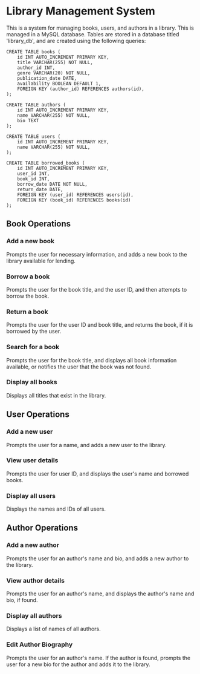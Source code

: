 # Library Management System
This is a system for managing books, users, and authors in a library.
This is managed in a MySQL database.  Tables are stored in a database titled 'library_db', and are created using the following queries:

    CREATE TABLE books (
        id INT AUTO_INCREMENT PRIMARY KEY,
        title VARCHAR(255) NOT NULL,
        author_id INT,
        genre VARCHAR(20) NOT NULL,
        publication_date DATE,
        availability BOOLEAN DEFAULT 1,
        FOREIGN KEY (author_id) REFERENCES authors(id),
    );

    CREATE TABLE authors (
        id INT AUTO_INCREMENT PRIMARY KEY,
        name VARCHAR(255) NOT NULL,
        bio TEXT
    );

    CREATE TABLE users (
        id INT AUTO_INCREMENT PRIMARY KEY,
        name VARCHAR(255) NOT NULL,
    );

    CREATE TABLE borrowed_books (
        id INT AUTO_INCREMENT PRIMARY KEY,
        user_id INT,
        book_id INT,
        borrow_date DATE NOT NULL,
        return_date DATE,
        FOREIGN KEY (user_id) REFERENCES users(id),
        FOREIGN KEY (book_id) REFERENCES books(id)
    );

## Book Operations
### Add a new book
Prompts the user for necessary information, and adds a new book to the library available for lending.

### Borrow a book
Prompts the user for the book title, and the user ID, and then attempts to borrow the book.

### Return a book
Prompts the user for the user ID and book title, and returns the book, if it is borrowed by the user.

### Search for a book
Prompts the user for the book title, and displays all book information available, or notifies the user that the book was not found.

### Display all books
Displays all titles that exist in the library.

## User Operations
### Add a new user
Prompts the user for a name, and adds a new user to the library.

### View user details
Prompts the user for user ID, and displays the user's name and borrowed books.

### Display all users
Displays the names and IDs of all users.

## Author Operations
### Add a new author
Prompts the user for an author's name and bio, and adds a new author to the library.

### View author details
Prompts the user for an author's name, and displays the author's name and bio, if found.

### Display all authors
Displays a list of names of all authors.

### Edit Author Biography
Prompts the user for an author's name.  If the author is found, prompts the user for a new bio for the author and adds it to the library.